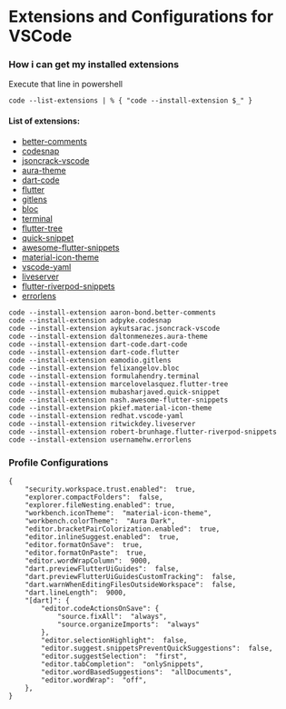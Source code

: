 
# Extensions and Configurations for VSCode

### How i can get my installed extensions
Execute that line in powershell
```
code --list-extensions | % { "code --install-extension $_" }
```

#### List of extensions:
- [better-comments](https://marketplace.visualstudio.com/items?itemName=aaron-bond.better-comments)
- [codesnap](https://marketplace.visualstudio.com/items?itemName=adpyke.codesnap)
- [jsoncrack-vscode](https://marketplace.visualstudio.com/items?itemName=AykutSarac.jsoncrack-vscode)
- [aura-theme](https://marketplace.visualstudio.com/items?itemName=DaltonMenezes.aura-theme)
- [dart-code](https://marketplace.visualstudio.com/items?itemName=Dart-Code.dart-code)
- [flutter](https://marketplace.visualstudio.com/items?itemName=Dart-Code.flutter)
- [gitlens](https://marketplace.visualstudio.com/items?itemName=eamodio.gitlens)
- [bloc](https://marketplace.visualstudio.com/items?itemName=FelixAngelov.bloc)
- [terminal](https://marketplace.visualstudio.com/items?itemName=formulahendry.terminal)
- [flutter-tree](https://marketplace.visualstudio.com/items?itemName=marcelovelasquez.flutter-tree)
- [quick-snippet](https://marketplace.visualstudio.com/items?itemName=mubasharjaved.quick-snippet)
- [awesome-flutter-snippets](https://marketplace.visualstudio.com/items?itemName=nash.awesome-flutter-snippets)
- [material-icon-theme](https://marketplace.visualstudio.com/items?itemName=pkief.material-icon-theme)
- [vscode-yaml](https://marketplace.visualstudio.com/items?itemName=redhat.vscode-yaml)
- [liveserver](https://marketplace.visualstudio.com/items?itemName=ritwickdey.liveserver)
- [flutter-riverpod-snippets](https://marketplace.visualstudio.com/items?itemName=robert-brunhage.flutter-riverpod-snippets)
- [errorlens](https://marketplace.visualstudio.com/items?itemName=usernamehw.errorlens)

```
code --install-extension aaron-bond.better-comments
code --install-extension adpyke.codesnap
code --install-extension aykutsarac.jsoncrack-vscode
code --install-extension daltonmenezes.aura-theme
code --install-extension dart-code.dart-code
code --install-extension dart-code.flutter
code --install-extension eamodio.gitlens
code --install-extension felixangelov.bloc
code --install-extension formulahendry.terminal
code --install-extension marcelovelasquez.flutter-tree
code --install-extension mubasharjaved.quick-snippet
code --install-extension nash.awesome-flutter-snippets
code --install-extension pkief.material-icon-theme
code --install-extension redhat.vscode-yaml
code --install-extension ritwickdey.liveserver
code --install-extension robert-brunhage.flutter-riverpod-snippets
code --install-extension usernamehw.errorlens
```

### Profile Configurations
```
{
	"security.workspace.trust.enabled":  true,
	"explorer.compactFolders":  false,
	"explorer.fileNesting.enabled": true,
	"workbench.iconTheme":  "material-icon-theme",
	"workbench.colorTheme":  "Aura Dark",
	"editor.bracketPairColorization.enabled":  true,
	"editor.inlineSuggest.enabled":  true,
	"editor.formatOnSave":  true,
	"editor.formatOnPaste":  true,
	"editor.wordWrapColumn":  9000,
	"dart.previewFlutterUiGuides":  false,
	"dart.previewFlutterUiGuidesCustomTracking":  false,
	"dart.warnWhenEditingFilesOutsideWorkspace":  false,
	"dart.lineLength":  9000,
	"[dart]": {
		"editor.codeActionsOnSave": {
			"source.fixAll":  "always",
			"source.organizeImports":  "always"
		},
		"editor.selectionHighlight":  false,
		"editor.suggest.snippetsPreventQuickSuggestions":  false,
		"editor.suggestSelection":  "first",
		"editor.tabCompletion":  "onlySnippets",
		"editor.wordBasedSuggestions":  "allDocuments",
		"editor.wordWrap":  "off",
	},
}
```
